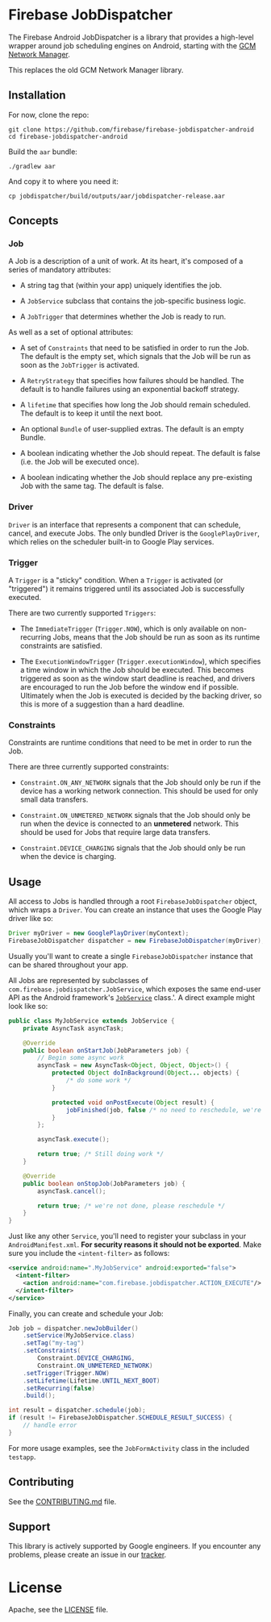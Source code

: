 # Firebase JobDispatcher

The Firebase Android JobDispatcher is a library that provides a high-level wrapper around job
scheduling engines on Android, starting with the [GCM Network Manager][nts].

This replaces the old GCM Network Manager library.

## Installation

For now, clone the repo:
```
git clone https://github.com/firebase/firebase-jobdispatcher-android
cd firebase-jobdispatcher-android
```

Build the `aar` bundle:
```
./gradlew aar
```
And copy it to where you need it:
```
cp jobdispatcher/build/outputs/aar/jobdispatcher-release.aar
```

## Concepts

### Job

A Job is a description of a unit of work. At its heart, it's composed of a
series of mandatory attributes:

-   A string tag that (within your app) uniquely identifies the job.

-   A `JobService` subclass that contains the job-specific business logic.

-   A `JobTrigger` that determines whether the Job is ready to run.

As well as a set of optional attributes:

-   A set of `Constraints` that need to be satisfied in order to run the Job.
    The default is the empty set, which signals that the Job will be run as soon
    as the `JobTrigger` is activated.

-   A `RetryStrategy` that specifies how failures should be handled. The default
    is to handle failures using an exponential backoff strategy.

-   A `lifetime` that specifies how long the Job should remain scheduled. The
    default is to keep it until the next boot.

-   An optional `Bundle` of user-supplied extras. The default is an empty
    Bundle.

-   A boolean indicating whether the Job should repeat. The default is false
    (i.e. the Job will be executed once).

-   A boolean indicating whether the Job should replace any pre-existing Job
    with the same tag. The default is false.

### Driver

`Driver` is an interface that represents a component that can schedule, cancel,
and execute Jobs. The only bundled Driver is the `GooglePlayDriver`, which
relies on the scheduler built-in to Google Play services.

### Trigger

A `Trigger` is a "sticky" condition. When a `Trigger` is activated (or
"triggered") it remains triggered until its associated Job is successfully
executed.

There are two currently supported `Triggers`:

-   The `ImmediateTrigger` (`Trigger.NOW`), which is only available on
    non-recurring Jobs, means that the Job should be run as soon as its runtime
    constraints are satisfied.

-   The `ExecutionWindowTrigger` (`Trigger.executionWindow`), which specifies a
    time window in which the Job should be executed. This becomes triggered as
    soon as the window start deadline is reached, and drivers are encouraged to
    run the Job before the window end if possible. Ultimately when the Job is
    executed is decided by the backing driver, so this is more of a suggestion
    than a hard deadline.

### Constraints

Constraints are runtime conditions that need to be met in order to run the Job.

There are three currently supported constraints:

-   `Constraint.ON_ANY_NETWORK` signals that the Job should only be run if the
    device has a working network connection. This should be used for only small
    data transfers.

-   `Constraint.ON_UNMETERED_NETWORK` signals that the Job should only be run
    when the device is connected to an **unmetered** network. This should be
    used for Jobs that require large data transfers.

-   `Constraint.DEVICE_CHARGING` signals that the Job should only be run when
    the device is charging.

## Usage

All access to Jobs is handled through a root `FirebaseJobDispatcher` object,
which wraps a `Driver`. You can create an instance that uses the Google Play
driver like so:

```java
Driver myDriver = new GooglePlayDriver(myContext);
FirebaseJobDispatcher dispatcher = new FirebaseJobDispatcher(myDriver);
```

Usually you'll want to create a single `FirebaseJobDispatcher` instance that can
be shared throughout your app.

All Jobs are represented by subclasses of
`com.firebase.jobdispatcher.JobService`, which exposes the same end-user API as
the Android framework's [`JobService`][jobservice] class.'. A direct example
might look like so:

```java
public class MyJobService extends JobService {
    private AsyncTask asyncTask;

    @Override
    public boolean onStartJob(JobParameters job) {
        // Begin some async work
        asyncTask = new AsyncTask<Object, Object, Object>() {
            protected Object doInBackground(Object... objects) {
                /* do some work */
            }

            protected void onPostExecute(Object result) {
                jobFinished(job, false /* no need to reschedule, we're done */);
            }
        };

        asyncTask.execute();

        return true; /* Still doing work */
    }

    @Override
    public boolean onStopJob(JobParameters job) {
        asyncTask.cancel();

        return true; /* we're not done, please reschedule */
    }
}
```

Just like any other `Service`, you'll need to register your subclass in your
`AndroidManifest.xml`. **For security reasons it should not be exported**. Make
sure you include the `<intent-filter>` as follows:

```xml
<service android:name=".MyJobService" android:exported="false">
  <intent-filter>
    <action android:name="com.firebase.jobdispatcher.ACTION_EXECUTE"/>
  </intent-filter>
</service>
```

Finally, you can create and schedule your Job:

```java
Job job = dispatcher.newJobBuilder()
    .setService(MyJobService.class)
    .setTag("my-tag")
    .setConstraints(
        Constraint.DEVICE_CHARGING,
        Constraint.ON_UNMETERED_NETWORK)
    .setTrigger(Trigger.NOW)
    .setLifetime(Lifetime.UNTIL_NEXT_BOOT)
    .setRecurring(false)
    .build();

int result = dispatcher.schedule(job);
if (result != FirebaseJobDispatcher.SCHEDULE_RESULT_SUCCESS) {
    // handle error
}
```

For more usage examples, see the `JobFormActivity` class in the included
`testapp`.

## Contributing

See the [CONTRIBUTING.md](CONTRIBUTING.md) file.

## Support

This library is actively supported by Google engineers. If you encounter any
problems, please create an issue in our [tracker](https://github.com/firebase/firebase-jobdispatcher-android/issues).

# License

Apache, see the [LICENSE](LICENSE) file.

[nts]: https://developers.google.com/cloud-messaging/network-manager
[jobservice]: https://developer.android.com/reference/android/app/job/JobService.html

